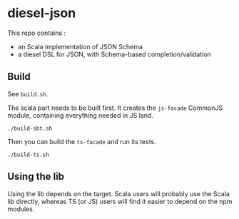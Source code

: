 # diesel-json

This repo contains :
* an Scala implementation of JSON Schema
* a diesel DSL for JSON, with Schema-based completion/validation

## Build

See `build.sh`.

The scala part needs to be built first. It creates the `js-facade` CommonJS module, containing everything needed in JS land.

    ./build-sbt.sh

Then you can build the `ts-facade` and run its tests. 

    ./build-ts.sh

## Using the lib

Using the lib depends on the target. Scala users will probably use the Scala lib 
directly, whereas TS (or JS) users will find it easier to depend on the npm modules.

